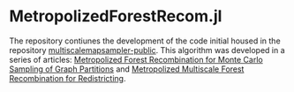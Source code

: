 # MetropolizedForestRecom.jl

The repository contiunes the development of the code initial housed in the repository [multiscalemapsampler-public](https://git.math.duke.edu/gitlab/quantifyinggerrymandering/multiscalemapsampler-public). This algorithm was developed in a series of articles: [Metropolized Forest Recombination for Monte Carlo Sampling of Graph Partitions](https://doi.org/10.1137/21M1418010) and [Metropolized Multiscale Forest Recombination for Redistricting](https://doi.org/10.1137/21M1406854). 

